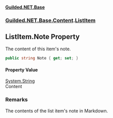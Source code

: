 
#### [Guilded.NET.Base](Guilded_NET_Base 'Guilded.NET.Base')
### [Guilded.NET.Base.Content](Guilded_NET_Base#Guilded_NET_Base_Content 'Guilded.NET.Base.Content').[ListItem](ListItem 'Guilded.NET.Base.Content.ListItem')
## ListItem.Note Property

The content of this item's note.
```csharp
public string Note { get; set; }
```


#### Property Value
[System.String](https://docs.microsoft.com/en-us/dotnet/api/System.String 'System.String')  
Content

### Remarks
  
The contents of the list item's note in Markdown.